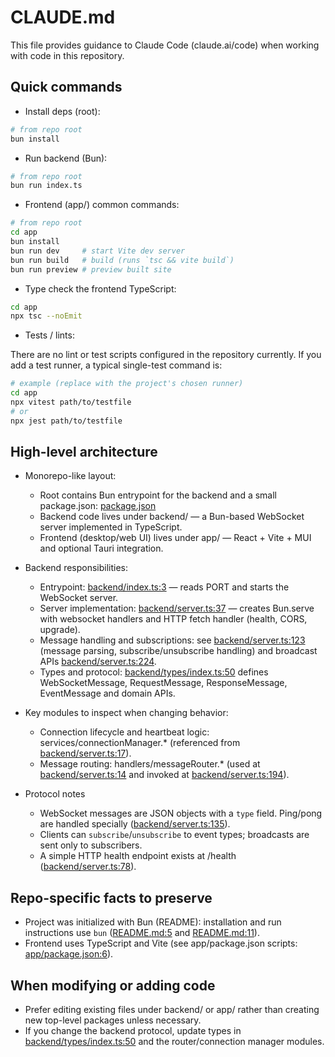 # CLAUDE.md

This file provides guidance to Claude Code (claude.ai/code) when working with code in this repository.

## Quick commands

- Install deps (root):

```bash
# from repo root
bun install
```

- Run backend (Bun):

```bash
# from repo root
bun run index.ts
```

- Frontend (app/) common commands:

```bash
# from repo root
cd app
bun install
bun run dev     # start Vite dev server
bun run build   # build (runs `tsc && vite build`)
bun run preview # preview built site
```

- Type check the frontend TypeScript:

```bash
cd app
npx tsc --noEmit
```

- Tests / lints:

There are no lint or test scripts configured in the repository currently. If you add a test runner, a typical single-test command is:

```bash
# example (replace with the project's chosen runner)
cd app
npx vitest path/to/testfile
# or
npx jest path/to/testfile
```

## High-level architecture

- Monorepo-like layout:
  - Root contains Bun entrypoint for the backend and a small package.json: [package.json](package.json)
  - Backend code lives under backend/ — a Bun-based WebSocket server implemented in TypeScript.
  - Frontend (desktop/web UI) lives under app/ — React + Vite + MUI and optional Tauri integration.

- Backend responsibilities:
  - Entrypoint: [backend/index.ts:3](backend/index.ts#L3) — reads PORT and starts the WebSocket server.
  - Server implementation: [backend/server.ts:37](backend/server.ts#L37) — creates Bun.serve with websocket handlers and HTTP fetch handler (health, CORS, upgrade).
  - Message handling and subscriptions: see [backend/server.ts:123](backend/server.ts#L123) (message parsing, subscribe/unsubscribe handling) and broadcast APIs [backend/server.ts:224](backend/server.ts#L224).
  - Types and protocol: [backend/types/index.ts:50](backend/types/index.ts#L50) defines WebSocketMessage, RequestMessage, ResponseMessage, EventMessage and domain APIs.

- Key modules to inspect when changing behavior:
  - Connection lifecycle and heartbeat logic: services/connectionManager.* (referenced from [backend/server.ts:17](backend/server.ts#L17)).
  - Message routing: handlers/messageRouter.* (used at [backend/server.ts:14](backend/server.ts#L14) and invoked at [backend/server.ts:194](backend/server.ts#L194)).

- Protocol notes
  - WebSocket messages are JSON objects with a `type` field. Ping/pong are handled specially ([backend/server.ts:135](backend/server.ts#L135)).
  - Clients can `subscribe`/`unsubscribe` to event types; broadcasts are sent only to subscribers.
  - A simple HTTP health endpoint exists at /health ([backend/server.ts:78](backend/server.ts#L78)).

## Repo-specific facts to preserve

- Project was initialized with Bun (README): installation and run instructions use `bun` ([README.md:5](README.md#L5) and [README.md:11](README.md#L11)).
- Frontend uses TypeScript and Vite (see app/package.json scripts: [app/package.json:6](app/package.json#L6)).

## When modifying or adding code

- Prefer editing existing files under backend/ or app/ rather than creating new top-level packages unless necessary.
- If you change the backend protocol, update types in [backend/types/index.ts:50](backend/types/index.ts#L50) and the router/connection manager modules.



